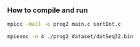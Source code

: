 ### How to compile and run

```bash
mpicc -Wall -o prog2 main.c sortInt.c

mpiexec -n 4 ./prog2 dataset/datSeq32.bin
```
